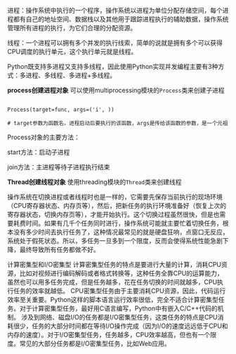 进程：操作系统中执行的一个程序，操作系统以进程为单位分配存储空间，每个进程都有自己的地址空间、数据栈以及其他用于跟踪进程执行的辅助数据，操作系统管理所有进程的执行，为它们合理的分配资源。

线程：一个进程可以拥有多个并发的执行线索，简单的说就是拥有多个可以获得CPU调度的执行单元，这个执行单元就是线程。



Python既支持多进程又支持多线程，因此使用Python实现并发编程主要有3种方式：多进程、多线程、多进程+多线程。


**process创建进程对象**
可以使用multiprocessing模块的`Process`类来创建子进程

```

Process(target=func, args=('i', ))

# target参数为函数名，进程启动后要执行的该函数，args是传给该函数的参数，是一个元祖

```

Process对象的主要方法：

start方法：启动子进程

join方法：主进程等待子进程执行结束

**Thread创建线程对象**
使用threading模块的`Thread`类来创建线程


操作系统在切换进程或者线程时也是一样的，它需要先保存当前执行的现场环境（CPU寄存器状态、内存页等），然后，把新任务的执行环境准备好（恢复上次的寄存器状态，切换内存页等），才能开始执行。这个切换过程虽然很快，但是也需要耗费时间。如果有几千个任务同时进行，操作系统可能就主要忙着切换任务，根本没有多少时间去执行任务了，这种情况最常见的就是硬盘狂响，点窗口无反应，系统处于假死状态。所以，多任务一旦多到一个限度，反而会使得系统性能急剧下降，最终导致所有任务都做不好。

计算密集型和I/O密集型
计算密集型任务的特点是要进行大量的计算，消耗CPU资源，比如对视频进行编码解码或者格式转换等，这种任务全靠CPU的运算能力，虽然也可以用多任务完成，但是任务越多，花在任务切换的时间就越多，CPU执行任务的效率就越低。
CPU密集型任务由于主要消耗CPU资源，因此，代码运行效率至关重要。Python这样的脚本语言运行效率很低，完全不适合计算密集型任务。对于计算密集型任务，最好用C语言编写，Python中有嵌入C/C++代码的机制。
涉及到网络、磁盘I/O的任务都是I/O密集型任务，这类任务的特点是CPU消耗很少，任务的大部分时间都在等待I/O操作完成（因为I/O的速度远远低于CPU和内存的速度）。对于I/O密集型任务，任务越多，CPU效率越高，但也有一个限度。常见的大部分任务都是I/O密集型任务，比如Web应用。
